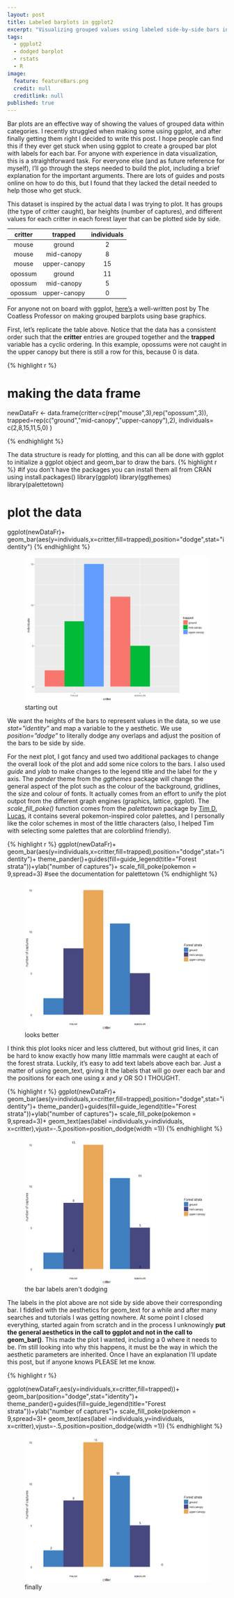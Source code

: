 ```yaml
---
layout: post
title: Labeled barplots in ggplot2
excerpt: "Visualizing grouped values using labeled side-by-side bars in ggplot2."
tags: 
  - ggplot2
  - dodged barplot
  - rstats
  - R
image: 
  feature: featureBars.png
  credit: null
  creditlink: null
published: true
---
```




Bar plots are an effective way of showing the values of grouped data within categories. I recently struggled when making some using ggplot, and after finally getting them right I decided to write this post. I hope people can find this if they ever get stuck when using ggplot to create a grouped bar plot with labels for each bar. For anyone with experience in data visualization, this is a straightforward task. For everyone else (and as future reference for myself), I’ll go through the steps needed to build the plot, including a brief explanation for the important arguments. There are lots of guides and posts online on how to do this, but I found that they lacked the detail needed to help those who get stuck.

This dataset is inspired by the actual data I was trying to plot. It has groups (the type of critter caught), bar heights (number of captures), and different values for each critter in each forest layer that can be plotted side by side.

| critter |    trapped   | individuals |
|:-------:|:------------:|:-----------:|
|  mouse  |    ground    |      2      |
|  mouse  |  mid-canopy  |      8      |
|  mouse  | upper-canopy |      15     |
| opossum |    ground    |      11     |
| opossum |  mid-canopy  |      5      |
| opossum | upper-canopy |      0      |

For anyone not on board with ggplot, [here’s](http://thecoatlessprofessor.com/programming/creating-stacked-barplot-and-grouped-barplot-in-r-using-base-graphics-no-ggplot2/) a well-written post by The Coatless Professor on making grouped barplots using base graphics. 

First, let’s replicate the table above. Notice that the data has a consistent order such that the **critter** entries are grouped together and the **trapped** variable has a cyclic ordering. In this example, opossums were not caught in the upper canopy but there is still a row for this, because 0 is data. 

{% highlight r %}
# making the data frame
newDataFr <- data.frame(critter=c(rep("mouse",3),rep("opossum",3)),
                        trapped=rep(c("ground","mid-canopy","upper-canopy"),2),
                        individuals= c(2,8,15,11,5,0) )

{% endhighlight %}

The data structure is ready for plotting, and this can all be done with ggplot to initialize a ggplot object and geom_bar to draw the bars.
{% highlight r %}
#if you don't have the packages you can install them all from CRAN using install.packages()
library(ggplot) 
library(ggthemes)
library(palettetown)
# plot the data
ggplot(newDataFr)+
  geom_bar(aes(y=individuals,x=critter,fill=trapped),position="dodge",stat="identity")
{% endhighlight %}

<figure>
    <a href="/images/bars1.png"><img src="/images/bars1.png"></a>
        <figcaption>starting out</figcaption>
</figure>

We want the heights of the bars to represent values in the data, so we use _stat="identity"_ and map a variable to the y aesthetic. We use _position=”dodge”_ to literally dodge any overlaps and adjust the position of the bars to be side by side. 

For the next plot, I got fancy and used two additional packages to change the overall look of the plot and add some nice colors to the bars. I also used _guide_ and _ylab_ to make changes to the legend title and the label for the y axis. The _pander_ theme from the _ggthemes_ package will change the general aspect of the plot such as the colour of the background, gridlines, the size and colour of fonts. It actually comes from an effort to unify the plot outpot from the different graph engines (graphics, lattice, ggplot). The _scale\_fill\_poke()_ function comes from the _palettetown_ package by [Tim D. Lucas](http://timcdlucas.github.io/), it contains several pokemon-inspired color palettes, and I personally like the color schemes in most of the little characters (also, I helped Tim with selecting some palettes that are colorblind friendly).  

{% highlight r %}
ggplot(newDataFr)+
  geom_bar(aes(y=individuals,x=critter,fill=trapped),position="dodge",stat="identity")+
  theme_pander()+guides(fill=guide_legend(title="Forest strata"))+ylab("number of captures")+
  scale_fill_poke(pokemon = 9,spread=3) #see the documentation for palettetown
 {% endhighlight %}
 
 <figure>
    <a href="/images/bars2.png"><img src="/images/bars2.png"></a>
        <figcaption>looks better</figcaption>
</figure>

I think this plot looks nicer and less cluttered, but without grid lines, it can be hard to know exactly how many little mammals were caught at each of the forest strata. Luckily, it’s easy to add text labels above each bar. Just a matter of using geom_text, giving it the labels that will go over each bar and the positions for each one using _x_ and _y_ OR SO I THOUGHT.

{% highlight r %}
ggplot(newDataFr)+
  geom_bar(aes(y=individuals,x=critter,fill=trapped),position="dodge",stat="identity")+
  theme_pander()+guides(fill=guide_legend(title="Forest strata"))+ylab("number of captures")+
  scale_fill_poke(pokemon = 9,spread=3)+
  geom_text(aes(label =individuals,y=individuals, x=critter),vjust=-.5,position=position_dodge(width =1))
 {% endhighlight %}
 
 <figure>
    <a href="/images/bars3.png"><img src="/images/bars3.png"></a>
        <figcaption>the bar labels aren't dodging</figcaption>
</figure>

The labels in the plot above are not side by side above their corresponding bar. I fiddled with the aesthetics for geom_text for a while and after many searches and tutorials I was getting nowhere. At some point I closed everything, started again from scratch and in the process I unknowingly **put the general aesthetics in the call to ggplot and not in the call to geom_bar()**. This made the plot I wanted, including a 0 where it needs to be. I’m still looking into why this happens, it must be the way in which the aesthetic parameters are inherited. Once I have an explanation I’ll update this post, but if anyone knows PLEASE let me know. 

{% highlight r %}

ggplot(newDataFr,aes(y=individuals,x=critter,fill=trapped))+
  geom_bar(position="dodge",stat="identity")+
  theme_pander()+guides(fill=guide_legend(title="Forest strata"))+ylab("number of captures")+
  scale_fill_poke(pokemon = 9,spread=3)+
  geom_text(aes(label =individuals,y=individuals, x=critter),vjust=-.5,position=position_dodge(width =1))
{% endhighlight %}

<figure>
    <a href="/images/bars4.png"><img src="/images/bars4.png"></a>
        <figcaption>finally</figcaption>
</figure>
